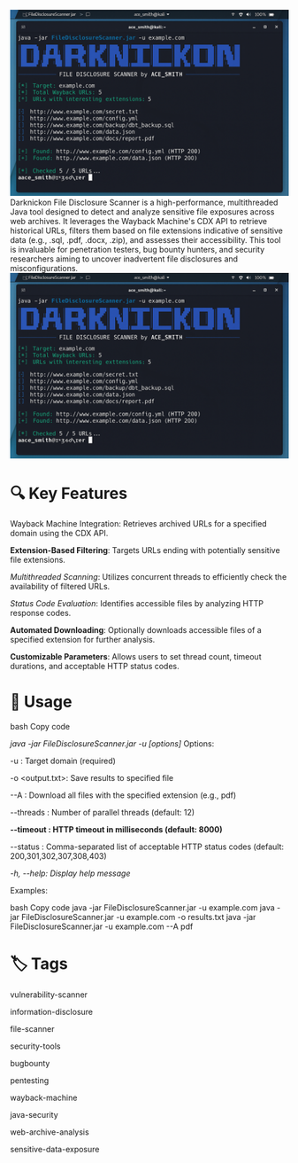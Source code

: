 ![Ace Image](Aceimages.png)
Darknickon File Disclosure Scanner is a high-performance, multithreaded Java tool designed to detect and analyze sensitive file exposures across web archives. It leverages the Wayback Machine's CDX API to retrieve historical URLs, filters them based on file extensions indicative of sensitive data (e.g., .sql, .pdf, .docx, .zip), and assesses their accessibility. This tool is invaluable for penetration testers, bug bounty hunters, and security researchers aiming to uncover inadvertent file disclosures and misconfigurations.
![Ace Image](Aceimages.png)
# 🔍 Key Features
Wayback Machine Integration: Retrieves archived URLs for a specified domain using the CDX API.

**Extension-Based Filtering**: Targets URLs ending with potentially sensitive file extensions.

*Multithreaded Scanning*: Utilizes concurrent threads to efficiently check the availability of filtered URLs.

*Status Code Evaluation*: Identifies accessible files by analyzing HTTP response codes.

**Automated Downloading**: Optionally downloads accessible files of a specified extension for further analysis.

**Customizable Parameters**: Allows users to set thread count, timeout durations, and acceptable HTTP status codes.

# 📘 Usage
bash
Copy code

*java -jar FileDisclosureScanner.jar -u <domain> [options]*
Options:

-u <domain>: Target domain (required)

-o <output.txt>: Save results to specified file

--A <ext>: Download all files with the specified extension (e.g., pdf)

--threads <n>: Number of parallel threads (default: 12)

**--timeout <ms>: HTTP timeout in milliseconds (default: 8000)**

--status <codes>: Comma-separated list of acceptable HTTP status codes (default: 200,301,302,307,308,403)

_-h, --help: Display help message_

Examples:

bash
Copy code
java -jar FileDisclosureScanner.jar -u example.com
java -jar FileDisclosureScanner.jar -u example.com -o results.txt
java -jar FileDisclosureScanner.jar -u example.com --A pdf
# 🏷️ Tags 

vulnerability-scanner

information-disclosure

file-scanner

security-tools

bugbounty

pentesting

wayback-machine

java-security

web-archive-analysis

sensitive-data-exposure




